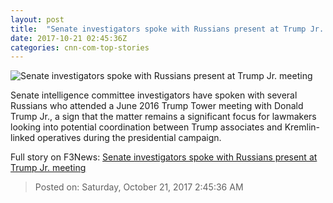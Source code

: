 ```yaml
---
layout: post
title:  "Senate investigators spoke with Russians present at Trump Jr. meeting"
date: 2017-10-21 02:45:36Z
categories: cnn-com-top-stories
---
```


![Senate investigators spoke with Russians present at Trump Jr. meeting](http://cdn.cnn.com/cnnnext/dam/assets/160601130652-march-12-2016-super-tease.jpg)

Senate intelligence committee investigators have spoken with several Russians who attended a June 2016 Trump Tower meeting with Donald Trump Jr., a sign that the matter remains a significant focus for lawmakers looking into potential coordination between Trump associates and Kremlin-linked operatives during the presidential campaign.


Full story on F3News: [Senate investigators spoke with Russians present at Trump Jr. meeting](http://www.f3nws.com/n/ATSRVF)

> Posted on: Saturday, October 21, 2017 2:45:36 AM
